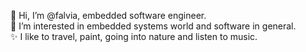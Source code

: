 👋 Hi, I’m @falvia, embedded software engineer. \
👀 I’m interested in embedded systems world and software in general. \
✨ I like to travel, paint, going into nature and listen to music.

<!---
falvia/falvia is a ✨ special ✨ repository because its `README.md` (this file) appears on your GitHub profile.
You can click the Preview link to take a look at your changes.
--->
